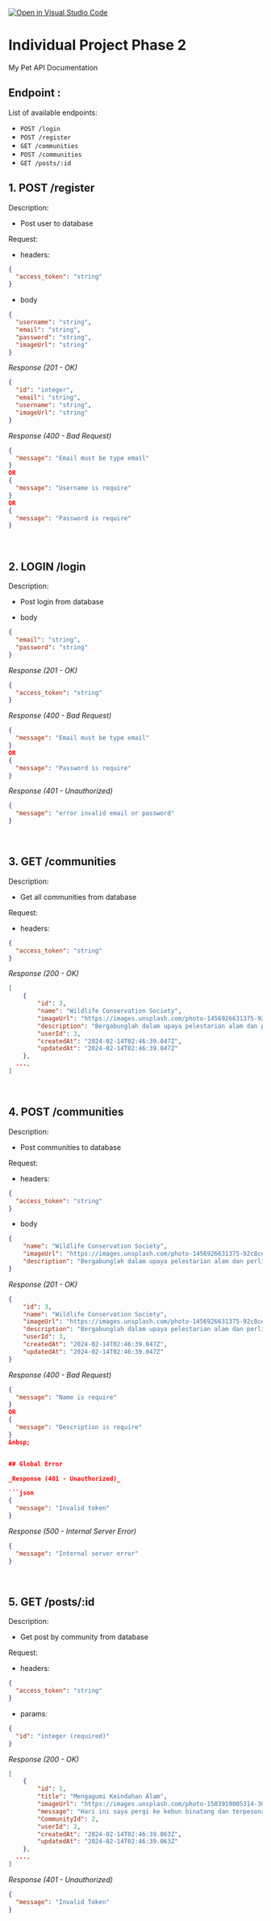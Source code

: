 [![Open in Visual Studio Code](https://classroom.github.com/assets/open-in-vscode-718a45dd9cf7e7f842a935f5ebbe5719a5e09af4491e668f4dbf3b35d5cca122.svg)](https://classroom.github.com/online_ide?assignment_repo_id=13816291&assignment_repo_type=AssignmentRepo)
# Individual Project Phase 2

My Pet API Documentation

## Endpoint :
List of available endpoints:

- `POST /login`
- `POST /register`
- `GET /communities`
- `POST /communities`
- `GET /posts/:id`


## 1. POST /register
Description:
- Post user to database

Request:
- headers: 

```json
{
  "access_token": "string"
}
```

- body
```json
{
  "username": "string",
  "email": "string",
  "password": "string",
  "imageUrl": "string"
}
```

_Response (201 - OK)_
```json
{
  "id": "integer",
  "email": "string",
  "username": "string",
  "imageUrl": "string"
}
```

_Response (400 - Bad Request)_
```json
{
  "message": "Email must be type email"
}
OR
{
  "message": "Username is require"
}
OR
{
  "message": "Password is require"
}
```
&nbsp;

## 2. LOGIN /login
Description:
- Post login from database

- body
```json
{
  "email": "string",
  "password": "string"
}
```

_Response (201 - OK)_
```json
{
  "access_token": "string"
}
```
_Response (400 - Bad Request)_
```json
{
  "message": "Email must be type email"
}
OR
{
  "message": "Password is require"
}
```
_Response (401 - Unauthorized)_
```json
{
  "message": "error invalid email or password"
}
```
&nbsp;


## 3. GET /communities
Description:
- Get all communities from database

Request:
- headers: 

```json
{
  "access_token": "string"
}
```

_Response (200 - OK)_
```json
[
    {
        "id": 3,
        "name": "Wildlife Conservation Society",
        "imageUrl": "https://images.unsplash.com/photo-1456926631375-92c8ce872def?q=80&w=1470&auto=format&fit=crop&ixlib=rb-4.0.3&ixid=M3wxMjA3fDB8MHxwaG90by1wYWdlfHx8fGVufDB8fHx8fA%3D%3D",
        "description": "Bergabunglah dalam upaya pelestarian alam dan perlindungan satwa liar di seluruh dunia.",
        "userId": 3,
        "createdAt": "2024-02-14T02:46:39.047Z",
        "updatedAt": "2024-02-14T02:46:39.047Z"
    },
  ...,
]
```

&nbsp;


## 4. POST /communities
Description:
- Post communities to database

Request:
- headers: 

```json
{
  "access_token": "string"
}
```

- body
```json
{
    "name": "Wildlife Conservation Society",
    "imageUrl": "https://images.unsplash.com/photo-1456926631375-92c8ce872def?q=80&w=1470&auto=format&fit=crop&ixlib=rb-4.0.3&ixid=M3wxMjA3fDB8MHxwaG90by1wYWdlfHx8fGVufDB8fHx8fA%3D%3D",
    "description": "Bergabunglah dalam upaya pelestarian alam dan perlindungan satwa liar di seluruh dunia."
}
```

_Response (201 - OK)_
```json
{
    "id": 3,
    "name": "Wildlife Conservation Society",
    "imageUrl": "https://images.unsplash.com/photo-1456926631375-92c8ce872def?q=80&w=1470&auto=format&fit=crop&ixlib=rb-4.0.3&ixid=M3wxMjA3fDB8MHxwaG90by1wYWdlfHx8fGVufDB8fHx8fA%3D%3D",
    "description": "Bergabunglah dalam upaya pelestarian alam dan perlindungan satwa liar di seluruh dunia.",
    "userId": 3,
    "createdAt": "2024-02-14T02:46:39.047Z",
    "updatedAt": "2024-02-14T02:46:39.047Z"
}
```

_Response (400 - Bad Request)_
```json
{
  "message": "Name is require"
}
OR
{
  "message": "Description is require"
}
&nbsp;


## Global Error

_Response (401 - Unauthorized)_

```json
{
  "message": "Invalid token"
}
```

_Response (500 - Internal Server Error)_

```json
{
  "message": "Internal server error"
}
```
&nbsp;

## 5. GET /posts/:id
Description:
- Get post by community from database

Request:
- headers: 

```json
{
  "access_token": "string"
}
```
- params:

```json
{
  "id": "integer (required)"
}
```

_Response (200 - OK)_
```json
[
    {
        "id": 1,
        "title": "Mengagumi Keindahan Alam",
        "imageUrl": "https://images.unsplash.com/photo-1503919005314-30d93d07d823?w=400&auto=format&fit=crop&q=60&ixlib=rb-4.0.3&ixid=M3wxMjA3fDB8MHxzZWFyY2h8Mnx8em9vfGVufDB8fDB8fHww",
        "message": "Hari ini saya pergi ke kebun binatang dan terpesona dengan keindahan alam dan keunikkan setiap hewan. Berbagi foto-foto keseruan saya di sana!",
        "CommunityId": 2,
        "userId": 2,
        "createdAt": "2024-02-14T02:46:39.063Z",
        "updatedAt": "2024-02-14T02:46:39.063Z"
    },
  ...,
]
```
_Response (401 - Unauthorized)_
```json
{
  "message": "Invalid Token"
}
```
&nbsp;



